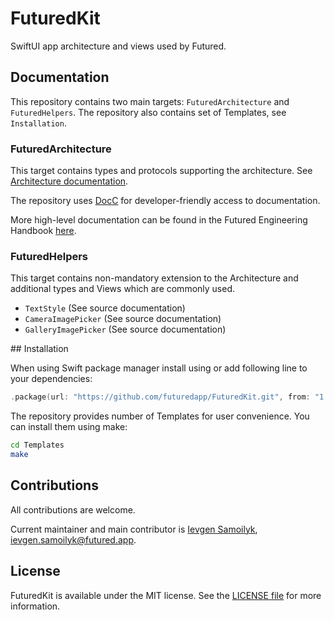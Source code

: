 # FuturedKit

SwiftUI app architecture and views used by Futured.

## Documentation

This repository contains two main targets: `FuturedArchitecture` and `FuturedHelpers`. The repository
also contains set of Templates, see `Installation`.

### FuturedArchitecture

This target contains types and protocols supporting the architecture. See 
[Architecture documentation](Sources/FuturedArchitecture/Documentation.docc/Documentation.md).

The repository uses [DocC](https://www.swift.org/documentation/docc/) for developer-friendly access to documentation.

More high-level documentation can be found in the Futured Engineering Handbook [here](https://futuredapp.github.io/Engineering-Handbook/teams/ios/ios_architecture/).

### FuturedHelpers

This target contains non-mandatory extension to the Architecture and additional types and Views which
are commonly used.

- ``TextStyle`` (See source documentation)
- ``CameraImagePicker`` (See source documentation)
- ``GalleryImagePicker`` (See source documentation)

## Installation

When using Swift package manager install using or add following line to your dependencies:

```swift
.package(url: "https://github.com/futuredapp/FuturedKit.git", from: "1.0.0")
```

The repository provides number of Templates for user convenience. You can install them using make:

```bash
cd Templates
make
```

## Contributions

All contributions are welcome.

Current maintainer and main contributor is [Ievgen Samoilyk](https://github.com/samoilyk), <ievgen.samoilyk@futured.app>.

## License

FuturedKit is available under the MIT license. See the [LICENSE file](LICENSE) for more information.
